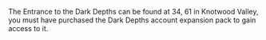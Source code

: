 The Entrance to the Dark Depths can be found at 34, 61 in Knotwood Valley, you must have purchased the Dark Depths account expansion pack to gain access to it.